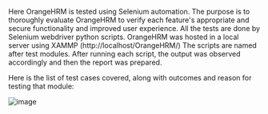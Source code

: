 Here OrangeHRM is tested using Selenium automation. The purpose is to thoroughly evaluate OrangeHRM to verify each feature's appropriate and secure functionality and improved user experience. 
All the tests are done by Selenium webdriver python scripts. 
OrangeHRM was hosted in a local server using XAMMP (http://localhost/OrangeHRM/)
The scripts are named after test modules.
After running each script, the output was observed accordingly and then the report was prepared. 

Here is the list of test cases covered, along with outcomes and reason for testing that module:


![image](https://github.com/Debopom/SQA-Selenium-testcases/assets/62228226/f87e8885-d827-4752-aa93-ff502acd917e)



